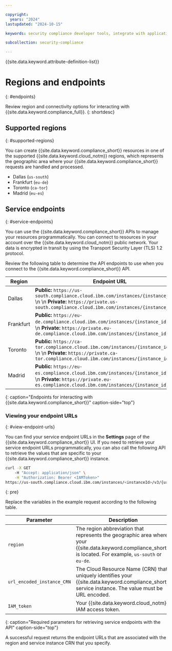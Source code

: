 ```yaml
---

copyright:
  years: "2024"
lastupdated: "2024-10-15"

keywords: security compliance developer tools, integrate with application, API, SDK, CLI

subcollection: security-compliance

---
```


{{site.data.keyword.attribute-definition-list}}


# Regions and endpoints
{: #endpoints}

Review region and connectivity options for interacting with {{site.data.keyword.compliance_full}}.
{: shortdesc}

## Supported regions
{: #supported-regions}

You can create {{site.data.keyword.compliance_short}} resources in one of the supported {{site.data.keyword.cloud_notm}} regions, which represents the geographic area where your {{site.data.keyword.compliance_short}} requests are handled and processed.

- Dallas (`us-south`)
- Frankfurt (`eu-de`)
- Toronto (`ca-tor`)
- Madrid (`eu-es`)

## Service endpoints
{: #service-endpoints}

You can use the {{site.data.keyword.compliance_short}} APIs to manage your resources programmatically. You can connect to resources in your account over the {{site.data.keyword.cloud_notm}} public network. Your data is encrypted in transit by using the Transport Security Layer (TLS) 1.2 protocol.

Review the following table to determine the API endpoints to use when you connect to the {{site.data.keyword.compliance_short}} API.

| Region        | Endpoint URL             |
| ------------- | ---------------------------- |
| Dallas        | **Public:** `https://us-south.compliance.cloud.ibm.com/instances/{instance_id}/v3`  \n  \n  **Private:** `https://private.us-south.compliance.cloud.ibm.com/instances/{instance_id}/v3` | 
| Frankfurt     | **Public:** `https://eu-de.compliance.cloud.ibm.com/instances/{instance_id}/v3`  \n  \n  **Private:** `https://private.eu-de.compliance.cloud.ibm.com/instances/{instance_id}/v3` |
| Toronto       |  **Public:** `https://ca-tor.compliance.cloud.ibm.com/instances/{instance_id}/v3`  \n  \n  **Private:** `https://private.ca-tor.compliance.cloud.ibm.com/instances/{instance_id}/v3` |
| Madrid       | **Public:** `https://eu-es.compliance.cloud.ibm.com/instances/{instance_id}/v3`  \n  \n  **Private:** `https://private.eu-es.compliance.cloud.ibm.com/instances/{instance_id}/v3` |
{: caption="Endpoints for interacting with {{site.data.keyword.compliance_short}}" caption-side="top"}




### Viewing your endpoint URLs
{: #view-endpoint-urls}

You can find your service endpoint URLs in the **Settings** page of the {{site.data.keyword.compliance_short}} UI. If you need to retrieve your service endpoint URLs programmatically, you can also call the following API to retrieve the values that are specific to your {{site.data.keyword.compliance_short}} instance.


```sh
curl -X GET  
    -H "Accept: application/json" \
    -H "Authorization: Bearer <IAMToken>"
https://us-south.compliance.cloud.ibm.com/instances/<instanceId>/v3/{urlEncodedInstanceCRN}/endpoints"
```
{: pre}


Replace the variables in the example request according to the following table.

| Parameter | Description |
| --- | --- |
| `region` | The region abbreviation that represents the geographic area where your {{site.data.keyword.compliance_short}} is located. For example, `us-south` or `eu-de`. |
| `url_encoded_instance_CRN` | The Cloud Resource Name (CRN) that uniquely identifies your {{site.data.keyword.compliance_short}} service instance. The value must be URL encoded. |
| `IAM_token` | Your {{site.data.keyword.cloud_notm}} IAM access token. |
{: caption="Required parameters for retrieving service endpoints with the API" caption-side="top"}

A successful request returns the endpoint URLs that are associated with the region and service instance CRN that you specify. 
